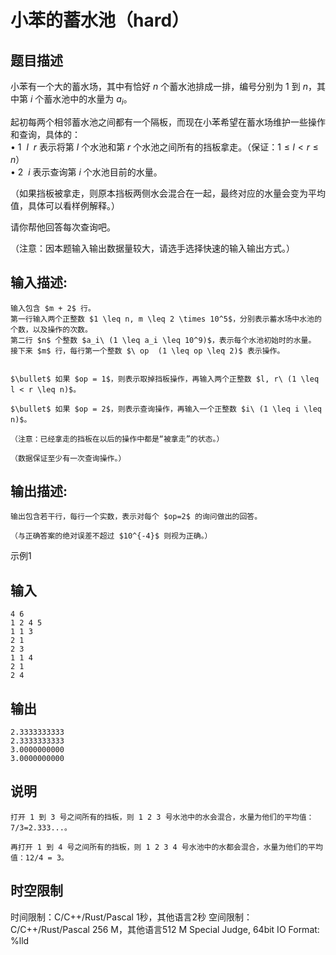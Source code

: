 # 小苯的蓄水池（hard）

## 题目描述

小苯有一个大的蓄水场，其中有恰好 $n$ 个蓄水池排成一排，编号分别为 $1$ 到 $n$，其中第 $i$ 个蓄水池中的水量为 $a_i$。  
  
起初每两个相邻蓄水池之间都有一个隔板，而现在小苯希望在蓄水场维护一些操作和查询，具体的：  
$\bullet\ 1\ \ l\ \ r$ 表示将第 $l$ 个水池和第 $r$ 个水池之间所有的挡板拿走。（保证：$1 \leq l < r \leq n$）  
$\bullet\ 2\ \ i$ 表示查询第 $i$ 个水池目前的水量。  


（如果挡板被拿走，则原本挡板两侧水会混合在一起，最终对应的水量会变为平均值，具体可以看样例解释。）

  


请你帮他回答每次查询吧。 

（注意：因本题输入输出数据量较大，请选手选择快速的输入输出方式。）

## 输入描述:
    
    
    输入包含 $m + 2$ 行。  
    第一行输入两个正整数 $1 \leq n, m \leq 2 \times 10^5$，分别表示蓄水场中水池的个数，以及操作的次数。  
    第二行 $n$ 个整数 $a_i\ (1 \leq a_i \leq 10^9)$，表示每个水池初始时的水量。  
    接下来 $m$ 行，每行第一个整数 $\ op  (1 \leq op \leq 2)$ 表示操作。  
    
    
    $\bullet$ 如果 $op = 1$，则表示取掉挡板操作，再输入两个正整数 $l, r\ (1 \leq l < r \leq n)$。
    
    $\bullet$ 如果 $op = 2$，则表示查询操作，再输入一个正整数 $i\ (1 \leq i \leq n)$。
    
    （注意：已经拿走的挡板在以后的操作中都是“被拿走”的状态。）
    
    （数据保证至少有一次查询操作。）

## 输出描述:
    
    
    输出包含若干行，每行一个实数，表示对每个 $op=2$ 的询问做出的回答。
    
    （与正确答案的绝对误差不超过 $10^{-4}$ 则视为正确。）

示例1 

## 输入
    
    
    4 6
    1 2 4 5
    1 1 3
    2 1
    2 3
    1 1 4
    2 1
    2 4

## 输出
    
    
    2.3333333333
    2.3333333333
    3.0000000000
    3.0000000000

## 说明
    
    
    打开 1 到 3 号之间所有的挡板，则 1 2 3 号水池中的水会混合，水量为他们的平均值：7/3=2.333...。
    
    再打开 1 到 4 号之间所有的挡板，则 1 2 3 4 号水池中的水都会混合，水量为他们的平均值：12/4 = 3。


## 时空限制

时间限制：C/C++/Rust/Pascal 1秒，其他语言2秒
空间限制：C/C++/Rust/Pascal 256 M，其他语言512 M
Special Judge, 64bit IO Format: %lld
